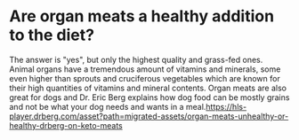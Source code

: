 # Are organ meats a healthy addition to the diet?

The answer is "yes", but only the highest quality and grass-fed ones. Animal organs have a tremendous amount of vitamins and minerals, some even higher than sprouts and cruciferous vegetables which are known for their high quantities of vitamins and mineral contents. Organ meats are also great for dogs and Dr. Eric Berg explains how dog food can be mostly grains and not be what your dog needs and wants in a meal.https://hls-player.drberg.com/asset?path=migrated-assets/organ-meats-unhealthy-or-healthy-drberg-on-keto-meats